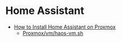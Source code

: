 # Home Assistant

- [How to Install Home Assistant on Proxmox](https://www.wundertech.net/how-to-set-up-home-assistant-on-proxmox/)
  - [Proxmox/vm/haos-vm.sh](https://github.com/tteck/Proxmox/blob/main/vm/haos-vm.sh)
